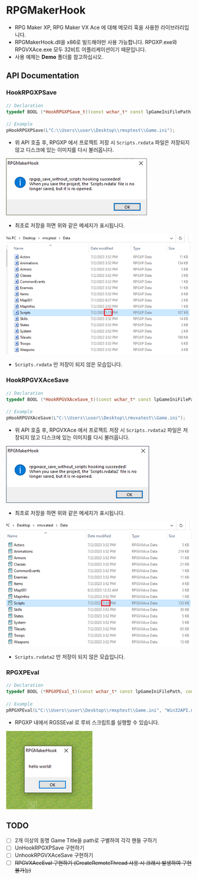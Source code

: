 # RPGMakerHook

* RPG Maker XP, RPG Maker VX Ace 에 대해 메모리 훅을 사용한 라이브러리입니다.
* RPGMakerHook.dll을 x86로 빌드해야만 사용 가능합니다. RPGXP.exe와 RPGVXAce.exe 모두 32비트 어플리케이션이기 때문입니다.
* 사용 예제는 **Demo** 폴더를 참고하십시오.

## API Documentation

### HookRPGXPSave
```cpp
// Declaration
typedef BOOL (*HookRPGXPSave_t)(const wchar_t* const lpGameIniFilePath);

// Example
pHookRPGXPSave(L"C:\\Users\\user\\Desktop\\rmxptest\\Game.ini");
```

* 위 API 호출 후, RPGXP 에서 프로젝트 저장 시 `Scripts.rxdata` 파일은 저장되지 않고 디스크에 있는 이미지를 다시 불러옵니다.

![Images/rpgxp-savehook.PNG](Images/rpgxp-savehook.PNG)

* 최초로 저장을 하면 위와 같은 메세지가 표시됩니다.

![Images/rpgxp-rxdata-list.PNG](Images/rpgxp-rxdata-list.PNG)

* `Scripts.rxdata` 만 저장이 되지 않은 모습입니다.

### HookRPGVXAceSave
```cpp
// Declaration
typedef BOOL (*HookRPGVXAceSave_t)(const wchar_t* const lpGameIniFilePath);

// Example
pHookRPGVXAceSave(L"C:\\Users\\user\\Desktop\\rmvxatest\\Game.ini");
```

* 위 API 호출 후, RPGVXAce 에서 프로젝트 저장 시 `Scripts.rvdata2` 파일은 저장되지 않고 디스크에 있는 이미지를 다시 불러옵니다.

![Images/rpgvxace-savehook.PNG](Images/rpgvxace-savehook.PNG)

* 최초로 저장을 하면 위와 같은 메세지가 표시됩니다.

![Images/rpgvxace-rvdata2-list.PNG](Images/rpgvxace-rvdata2-list.PNG)

* `Scripts.rvdata2` 만 저장이 되지 않은 모습입니다.

### RPGXPEval
```cpp
// Declaration
typedef BOOL (*RPGXPEval_t)(const wchar_t* const lpGameIniFilePath, const char* const pRubyScript);

// Example
pRPGXPEval(L"C:\\Users\\user\\Desktop\\rmxptest\\Game.ini", "Win32API.new('user32','MessageBox','lppl','l').call(0,'hello world!','RPGMakerHook',0)");
```

* RPGXP 내에서 RGSSEval 로 루비 스크립트를 실행할 수 있습니다.

![](Images/rpgxpeval.PNG)

## TODO
- [ ] 2개 이상의 동명 Game Title을 path로 구별하여 각각 핸들 구하기
- [ ] UnHookRPGXPSave 구현하기
- [ ] UnhookRPGVXAceSave 구현하기
- [ ] ~~RPGVXAceEval 구현하기 (CreateRemoteThread 사용 시 크래시 발생하여 구현 불가능)~~